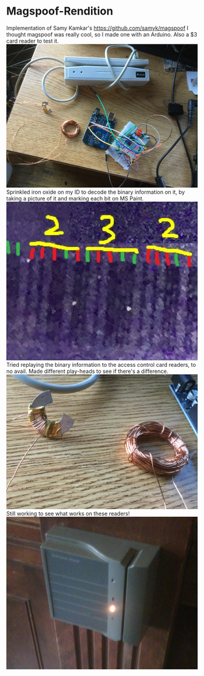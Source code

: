 # Magspoof-Rendition
Implementation of Samy Kamkar's https://github.com/samyk/magspoof
I thought magspoof was really cool, so I made one with an Arduino. Also a $3 card reader to test it.
![alt text](https://github.com/sollozzo2/Magspoof-Rendition/blob/master/setup1.JPG)
Sprinkled iron oxide on my ID to decode the binary information on it, by taking a picture of it and marking each bit on MS Paint.
![alt text](https://github.com/sollozzo2/Magspoof-Rendition/blob/master/card.PNG)
Tried replaying the binary information to the access control card readers, to no avail.
Made different play-heads to see if there's a difference. 
![alt text](https://github.com/sollozzo2/Magspoof-Rendition/blob/master/heads.jpg)
Still working to see what works on these readers!
![alt text](https://github.com/sollozzo2/Magspoof-Rendition/blob/master/reader.jpg)
